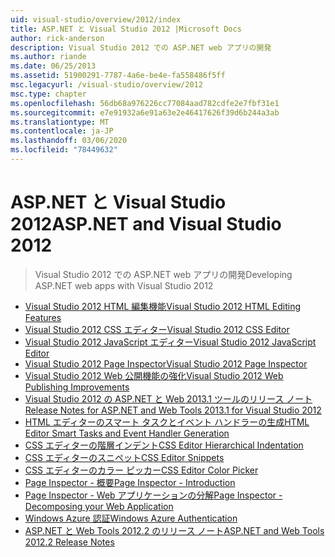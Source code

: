 ```yaml
---
uid: visual-studio/overview/2012/index
title: ASP.NET と Visual Studio 2012 |Microsoft Docs
author: rick-anderson
description: Visual Studio 2012 での ASP.NET web アプリの開発
ms.author: riande
ms.date: 06/25/2013
ms.assetid: 51900291-7787-4a6e-be4e-fa558486f5ff
msc.legacyurl: /visual-studio/overview/2012
msc.type: chapter
ms.openlocfilehash: 56db68a976226cc77084aad782cdfe2e7fbf31e1
ms.sourcegitcommit: e7e91932a6e91a63e2e46417626f39d6b244a3ab
ms.translationtype: MT
ms.contentlocale: ja-JP
ms.lasthandoff: 03/06/2020
ms.locfileid: "78449632"
---
```

# <a name="aspnet-and-visual-studio-2012"></a><span data-ttu-id="daa53-103">ASP.NET と Visual Studio 2012</span><span class="sxs-lookup"><span data-stu-id="daa53-103">ASP.NET and Visual Studio 2012</span></span>

> <span data-ttu-id="daa53-104">Visual Studio 2012 での ASP.NET web アプリの開発</span><span class="sxs-lookup"><span data-stu-id="daa53-104">Developing ASP.NET web apps with Visual Studio 2012</span></span>

- [<span data-ttu-id="daa53-105">Visual Studio 2012 HTML 編集機能</span><span class="sxs-lookup"><span data-stu-id="daa53-105">Visual Studio 2012 HTML Editing Features</span></span>](visual-studio-2012-html-editing-features.md)
- [<span data-ttu-id="daa53-106">Visual Studio 2012 CSS エディター</span><span class="sxs-lookup"><span data-stu-id="daa53-106">Visual Studio 2012 CSS Editor</span></span>](visual-studio-2012-css-editor.md)
- [<span data-ttu-id="daa53-107">Visual Studio 2012 JavaScript エディター</span><span class="sxs-lookup"><span data-stu-id="daa53-107">Visual Studio 2012 JavaScript Editor</span></span>](visual-studio-2012-javascript-editor.md)
- [<span data-ttu-id="daa53-108">Visual Studio 2012 Page Inspector</span><span class="sxs-lookup"><span data-stu-id="daa53-108">Visual Studio 2012 Page Inspector</span></span>](visual-studio-2012-page-inspector.md)
- [<span data-ttu-id="daa53-109">Visual Studio 2012 Web 公開機能の強化</span><span class="sxs-lookup"><span data-stu-id="daa53-109">Visual Studio 2012 Web Publishing Improvements</span></span>](visual-studio-2012-web-publishing-improvements.md)
- [<span data-ttu-id="daa53-110">Visual Studio 2012 の ASP.NET と Web 2013.1 ツールのリリース ノート</span><span class="sxs-lookup"><span data-stu-id="daa53-110">Release Notes for ASP.NET and Web Tools 2013.1 for Visual Studio 2012</span></span>](aspnet-and-web-tools-20131-for-visual-studio-2012.md)
- [<span data-ttu-id="daa53-111">HTML エディターのスマート タスクとイベント ハンドラーの生成</span><span class="sxs-lookup"><span data-stu-id="daa53-111">HTML Editor Smart Tasks and Event Handler Generation</span></span>](visual-studio-vnext-videos-html-editor-smart-tasks-and-event-handler-generation.md)
- [<span data-ttu-id="daa53-112">CSS エディターの階層インデント</span><span class="sxs-lookup"><span data-stu-id="daa53-112">CSS Editor Hierarchical Indentation</span></span>](visual-studio-vnext-videos-css-editor-hierarchical-indentation.md)
- [<span data-ttu-id="daa53-113">CSS エディターのスニペット</span><span class="sxs-lookup"><span data-stu-id="daa53-113">CSS Editor Snippets</span></span>](visual-studio-vnext-videos-css-editor-snippets.md)
- [<span data-ttu-id="daa53-114">CSS エディターのカラー ピッカー</span><span class="sxs-lookup"><span data-stu-id="daa53-114">CSS Editor Color Picker</span></span>](visual-studio-vnext-videos-css-editor-color-picker.md)
- [<span data-ttu-id="daa53-115">Page Inspector - 概要</span><span class="sxs-lookup"><span data-stu-id="daa53-115">Page Inspector - Introduction</span></span>](visual-studio-vnext-videos-page-inspector-introduction.md)
- [<span data-ttu-id="daa53-116">Page Inspector - Web アプリケーションの分解</span><span class="sxs-lookup"><span data-stu-id="daa53-116">Page Inspector - Decomposing your Web Application</span></span>](visual-studio-vnext-videos-page-inspector-decomposing-your-web-application.md)
- [<span data-ttu-id="daa53-117">Windows Azure 認証</span><span class="sxs-lookup"><span data-stu-id="daa53-117">Windows Azure Authentication</span></span>](windows-azure-authentication.md)
- [<span data-ttu-id="daa53-118">ASP.NET と Web Tools 2012.2 のリリース ノート</span><span class="sxs-lookup"><span data-stu-id="daa53-118">ASP.NET and Web Tools 2012.2 Release Notes</span></span>](aspnet-and-web-tools-20122-release-notes-rtw.md)
